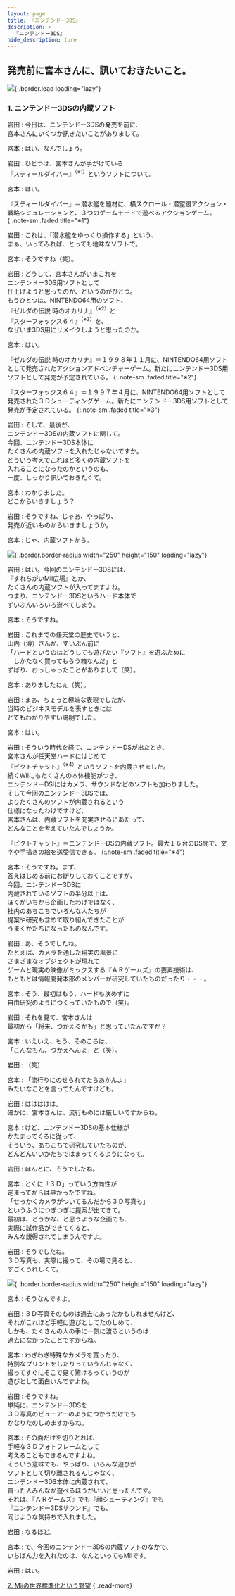 ```yaml
---
layout: page
title: 『ニンテンドー3DS』
description: >
  『ニンテンドー3DS』
hide_description: ture
---
```


## 発売前に宮本さんに、訊いておきたいこと。

![](/interviews/jp/3ds/hardware/vol5/img/mainvisual1.jpg){:.border.lead loading="lazy"}

### 1. ニンテンドー3DSの内蔵ソフト

岩田
: 今日は、ニンテンドー3DSの発売を前に、<br>宮本さんにいくつか訊きたいことがありまして。

宮本
: はい、なんでしょう。

岩田
: ひとつは、宮本さんが手がけている<br>『スティールダイバー』<sup>（※1）</sup>というソフトについて。

宮本
: はい。

『スティールダイバー』＝潜水艦を題材に、横スクロール・潜望鏡アクション・戦略シミュレーションと、３つのゲームモードで遊べるアクションゲーム。
{:.note-sm .faded title="※1"}

岩田
: これは、「潜水艦をゆっくり操作する」という、<br>まぁ、いってみれば、とっても地味なソフトで。

宮本
: そうですね（笑）。

岩田
: どうして、宮本さんがいまこれを<br>ニンテンドー3DS用ソフトとして<br>仕上げようと思ったのか、というのがひとつ。<br>もうひとつは、NINTENDO64用のソフト、<br>『ゼルダの伝説 時のオカリナ』<sup>（※2）</sup>と<br>『スターフォックス６４』<sup>（※3）</sup>を、<br>なぜいま3DS用にリメイクしようと思ったのか。

宮本
: はい。

『ゼルダの伝説 時のオカリナ』＝１９９８年１１月に、NINTENDO64用ソフトとして発売されたアクションアドベンチャーゲーム。新たにニンテンドー3DS用ソフトとして発売が予定されている。
{:.note-sm .faded title="※2"}

『スターフォックス６４』＝１９９７年４月に、NINTENDO64用ソフトとして発売された３Ｄシューティングゲーム。新たにニンテンドー3DS用ソフトとして発売が予定されている。
{:.note-sm .faded title="※3"}

岩田
: そして、最後が、<br>ニンテンドー3DSの内蔵ソフトに関して。<br>今回、ニンテンドー3DS本体に<br>たくさんの内蔵ソフトを入れたじゃないですか。<br>どういう考えでこれほど多くの内蔵ソフトを<br>入れることになったのかというのも、<br>一度、しっかり訊いておきたくて。

宮本
: わかりました。<br>どこからいきましょう？

岩田
: そうですね、じゃあ、やっぱり、<br>発売が近いものからいきましょうか。

宮本
: じゃ、内蔵ソフトから。

![](/interviews/jp/3ds/hardware/vol5/img/photo1.jpg){:.border.border-radius width="250" height="150"  loading="lazy"}

岩田
: はい。今回のニンテンドー3DSには、<br>『すれちがいMii広場』とか、<br>たくさんの内蔵ソフトが入ってますよね。<br>つまり、ニンテンドー3DSというハード本体で<br>ずいぶんいろいろ遊べてしまう。

宮本
: そうですね。

岩田
: これまでの任天堂の歴史でいうと、<br>山内（溥）さんが、ずいぶん前に<br>「ハードというのはどうしても遊びたい『ソフト』を遊ぶために<br>　しかたなく買ってもらう箱なんだ」と<br>ずばり、おっしゃったことがありまして（笑）。

宮本
: ありましたねぇ（笑）。

岩田
: まぁ、ちょっと極端な表現でしたが、<br>当時のビジネスモデルを表すときには<br>とてもわかりやすい説明でした。

宮本
: はい。

岩田
: そういう時代を経て、ニンテンドーDSが出たとき、<br>宮本さんが任天堂ハードにはじめて<br>『ピクトチャット』<sup>（※4）</sup>というソフトを内蔵させました。<br>続くWiiにもたくさんの本体機能がつき、<br>ニンテンドーDSiにはカメラ、サウンドなどのソフトも加わりました。<br>そして今回のニンテンドー3DSでは、<br>よりたくさんのソフトが内蔵されるという<br>仕様になったわけですけど、<br>宮本さんは、内蔵ソフトを充実させるにあたって、<br>どんなことを考えていたんでしょうか。

『ピクトチャット』＝ニンテンドーDSの内蔵ソフト。最大１６台のDS間で、文字や手描きの絵を送受信できる。
{:.note-sm .faded title="※4"}

宮本
: そうですね。まず、<br>答えはじめる前にお断りしておくことですが、<br>今回、ニンテンドー3DSに<br>内蔵されているソフトの半分以上は、<br>ぼくがいちから企画したわけではなく、<br>社内のあちこちでいろんな人たちが<br>提案や研究も含めて取り組んできたことが<br>うまくかたちになったものなんです。

岩田
: あ、そうでしたね。<br>たとえば、カメラを通した現実の風景に<br>さまざまなオブジェクトが現れて<br>ゲームと現実の映像がミックスする『ＡＲゲームズ』の要素技術は、<br>もともとは情報開発本部のメンバーが研究していたものだったり・・・。

宮本
: そう、最初はもう、ハードも決めずに<br>自由研究のようにつくっていたもので（笑）。

岩田
: それを見て、宮本さんは<br>最初から「将来、つかえるかも」と思っていたんですか？

宮本
: いえいえ、もう、そのころは、<br>「こんなもん、つかえへんよ」と（笑）。

岩田
: （笑）

宮本
: 「流行りにのせられてたらあかんよ」<br>みたいなことを言ってたんですけども。

岩田
: ははははは。<br>確かに、宮本さんは、流行ものには厳しいですからね。

宮本
: けど、ニンテンドー3DSの基本仕様が<br>かたまってくるに従って、<br>そういう、あちこちで研究していたものが、<br>どんどんいいかたちではまってくるようになって。

岩田
: ほんとに、そうでしたね。

宮本
: とくに「３Ｄ」っていう方向性が<br>定まってからは早かったですね。<br>「せっかくカメラがついてるんだから３Ｄ写真も」<br>というふうにつぎつぎに提案が出てきて。<br>最初は、どうかな、と思うような企画でも、<br>実際に試作品ができてくると、<br>みんな説得されてしまうんですよ。

岩田
: そうでしたね。<br>３Ｄ写真も、実際に撮って、その場で見ると、<br>すごくうれしくて。

![](/interviews/jp/3ds/hardware/vol5/img/photo2.jpg){:.border.border-radius width="250" height="150"  loading="lazy"}

宮本
: そうなんですよ。

岩田
: ３Ｄ写真そのものは過去にあったかもしれませんけど、<br>それがこれほど手軽に遊びとしてたのしめて、<br>しかも、たくさんの人の手に一気に渡るというのは<br>過去になかったことですからね。

宮本
: わざわざ特殊なカメラを買ったり、<br>特別なプリントをしたりっていうんじゃなく、<br>撮ってすぐにそこで見て驚けるっていうのが<br>遊びとして面白いんですよね。

岩田
: そうですね。<br>単純に、ニンテンドー3DSを<br>３Ｄ写真のビューアーのようにつかうだけでも<br>かなりたのしめますからね。

宮本
: その面だけを切りとれば、<br>手軽な３Ｄフォトフレームとして<br>考えることもできるんですよね。<br>そういう意味でも、やっぱり、いろんな遊びが<br>ソフトとして切り離されるんじゃなく、<br>ニンテンドー3DS本体に内蔵されて、<br>買った人みんなが遊べるほうがいいと思ったんです。<br>それは、『ＡＲゲームズ』でも『顔シューティング』でも<br>『ニンテンドー3DSサウンド』でも、<br>同じような気持ちで入れました。

岩田
: なるほど。

宮本
: で、今回のニンテンドー3DSの内蔵ソフトのなかで、<br>いちばん力を入れたのは、なんといってもMiiです。

岩田
: はい。

[2. Miiの世界標準化という野望](2.md)
{:.read-more}

